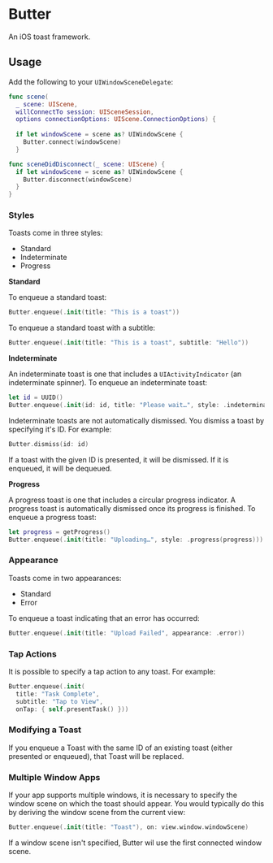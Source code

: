 # Butter

An iOS toast framework.

## Usage

Add the following to your `UIWindowSceneDelegate`:

```swift
func scene(
  _ scene: UIScene, 
  willConnectTo session: UISceneSession, 
  options connectionOptions: UIScene.ConnectionOptions) {
  
  if let windowScene = scene as? UIWindowScene {
    Butter.connect(windowScene)
  }

func sceneDidDisconnect(_ scene: UIScene) {
  if let windowScene = scene as? UIWindowScene {
    Butter.disconnect(windowScene)
  }
}
``` 

### Styles

Toasts come in three styles:

* Standard
* Indeterminate
* Progress

**Standard**

To enqueue a standard toast:

```swift
Butter.enqueue(.init(title: "This is a toast"))
```

To enqueue a standard toast with a subtitle:

```swift
Butter.enqueue(.init(title: "This is a toast", subtitle: "Hello"))
```

**Indeterminate**

An indeterminate toast is one that includes a `UIActivityIndicator` (an indeterminate spinner). To enqueue an indeterminate toast:

```swift
let id = UUID()
Butter.enqueue(.init(id: id, title: "Please wait…", style: .indeterminate))
```

Indeterminate toasts are not automatically dismissed. You dismiss a toast by specifying it's ID. For example:

```swift
Butter.dismiss(id: id)
```

If a toast with the given ID is presented, it will be dismissed. If it is enqueued, it will be dequeued.

**Progress**

A progress toast is one that includes a circular progress indicator. A progress toast is automatically dismissed once its progress is finished. To enqueue a progress toast:

```swift
let progress = getProgress()
Butter.enqueue(.init(title: "Uploading…", style: .progress(progress)))
```

### Appearance

Toasts come in two appearances:

* Standard
* Error

To enqueue a toast indicating that an error has occurred:

```swift
Butter.enqueue(.init(title: "Upload Failed", appearance: .error))
```

### Tap Actions

It is possible to specify a tap action to any toast. For example:

```swift
Butter.enqueue(.init(
  title: "Task Complete", 
  subtitle: "Tap to View", 
  onTap: { self.presentTask() }))
```

### Modifying a Toast

If you enqueue a Toast with the same ID of an existing toast (either presented or enqueued), that Toast will be replaced.

### Multiple Window Apps

If your app supports multiple windows, it is necessary to specify the window scene on which the toast should appear. You would typically do this by deriving the window scene from the current view:

```swift
Butter.enqueue(.init(title: "Toast"), on: view.window.windowScene)
```

If a window scene isn't specified, Butter wil use the first connected window scene.